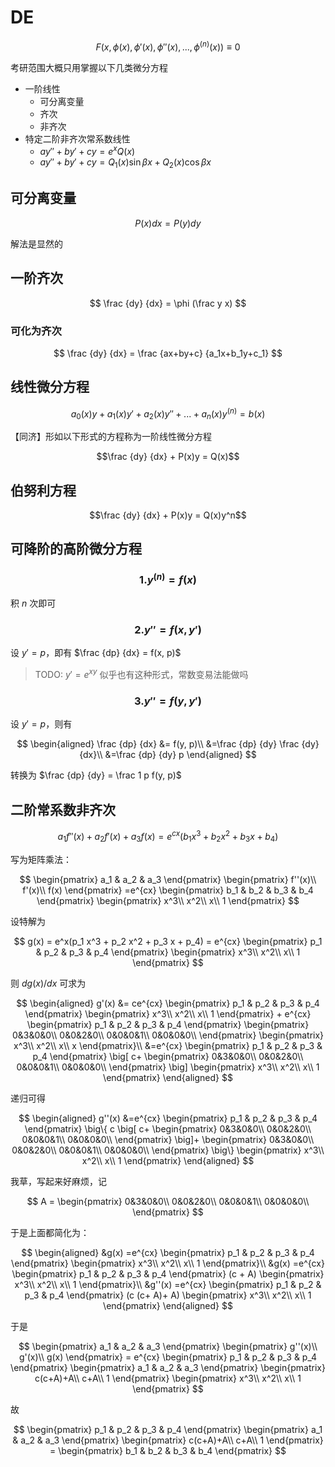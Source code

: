 # DE

$$
F(x, \phi(x), \phi'(x), \phi''(x) , ..., \phi^{(n)}(x)) \equiv 0
$$

考研范围大概只用掌握以下几类微分方程

- 一阶线性
  - 可分离变量
  - 齐次
  - 非齐次
- 特定二阶非齐次常系数线性
  - $ay''+by'+cy=e^xQ(x)$
  - $ay''+by'+cy=Q_1(x)\sin \beta x + Q_2(x) \cos \beta x$

## 可分离变量

$$P(x)dx = P(y)dy$$

解法是显然的

## 一阶齐次

$$
\frac {dy} {dx} = \phi (\frac y x)
$$

### 可化为齐次

$$
\frac {dy} {dx} = \frac {ax+by+c} {a_1x+b_1y+c_1}
$$

## 线性微分方程

$$
a_0(x)y+a_1(x)y'+a_2(x)y'' + ... + a_n(x)y^{(n)} = b(x)
$$

【同济】形如以下形式的方程称为一阶线性微分方程

$$\frac {dy} {dx} + P(x)y = Q(x)$$

## 伯努利方程

$$\frac {dy} {dx} + P(x)y = Q(x)y^n$$

## 可降阶的高阶微分方程

### $$1. y^{(n)}=f(x)$$

积 $n$ 次即可

### $$2. y'' = f(x, y')$$

设 $y'=p$，即有 $\frac {dp} {dx} = f(x, p)$

> TODO: $y'=e^{xy}$ 似乎也有这种形式，常数变易法能做吗

### $$3. y''=f(y, y')$$

设 $y'=p$，则有

$$
\begin{aligned}
\frac {dp} {dx}
&= f(y, p)\\
&=\frac {dp} {dy} \frac {dy} {dx}\\
&=\frac {dp} {dy} p
\end{aligned}
$$

转换为 $\frac {dp} {dy} = \frac 1 p f(y, p)$

## 二阶常系数非齐次

$$
a_1f''(x) + a_2f'(x) + a_3 f(x) = e^{cx}(b_1x^3 + b_2x^2 + b_3 x + b_4)
$$

写为矩阵乘法：

$$
\begin{pmatrix}
a_1 & a_2 & a_3
\end{pmatrix}
\begin{pmatrix}
f''(x)\\
f'(x)\\
f(x)
\end{pmatrix}
=e^{cx}
\begin{pmatrix}
b_1 & b_2 & b_3 & b_4
\end{pmatrix}
\begin{pmatrix}
x^3\\
x^2\\
x\\
1
\end{pmatrix}
$$

设特解为

$$
g(x) = e^x(p_1 x^3 + p_2 x^2 + p_3 x  + p_4) = e^{cx}
\begin{pmatrix}
p_1 & p_2 & p_3 & p_4
\end{pmatrix}
\begin{pmatrix}
x^3\\
x^2\\
x\\
1
\end{pmatrix}
$$

则 $dg(x)/dx$ 可求为

$$
\begin{aligned}
g'(x)
&= ce^{cx}
\begin{pmatrix}
p_1 & p_2 & p_3 & p_4
\end{pmatrix}
\begin{pmatrix}
x^3\\
x^2\\
x\\
1
\end{pmatrix}
+
e^{cx}
\begin{pmatrix}
p_1 & p_2 & p_3 & p_4
\end{pmatrix}
\begin{pmatrix}
0&3&0&0\\
0&0&2&0\\
0&0&0&1\\
0&0&0&0\\
\end{pmatrix}
\begin{pmatrix}
x^3\\
x^2\\
x\\
x
\end{pmatrix}\\
&=e^{cx}
\begin{pmatrix}
p_1 & p_2 & p_3 & p_4
\end{pmatrix}
\big[
c+ \begin{pmatrix}
0&3&0&0\\
0&0&2&0\\
0&0&0&1\\
0&0&0&0\\
\end{pmatrix}
\big]
\begin{pmatrix}
x^3\\
x^2\\
x\\
1
\end{pmatrix}
\end{aligned}
$$

递归可得

$$
\begin{aligned}
g''(x)
&=e^{cx}
\begin{pmatrix}
p_1 & p_2 & p_3 & p_4
\end{pmatrix}
\big\{
c \big[
c+ \begin{pmatrix}
0&3&0&0\\
0&0&2&0\\
0&0&0&1\\
0&0&0&0\\
\end{pmatrix}
\big]+ \begin{pmatrix}
0&3&0&0\\
0&0&2&0\\
0&0&0&1\\
0&0&0&0\\
\end{pmatrix}
\big\}
\begin{pmatrix}
x^3\\
x^2\\
x\\
1
\end{pmatrix}
\end{aligned}
$$

我草，写起来好麻烦，记

$$
A = \begin{pmatrix}
0&3&0&0\\
0&0&2&0\\
0&0&0&1\\
0&0&0&0\\
\end{pmatrix}
$$

于是上面都简化为：

$$
\begin{aligned}
&g(x) =e^{cx}
\begin{pmatrix}
p_1 & p_2 & p_3 & p_4
\end{pmatrix}
\begin{pmatrix}
x^3\\
x^2\\
x\\
1
\end{pmatrix}\\
&g(x) =e^{cx}
\begin{pmatrix}
p_1 & p_2 & p_3 & p_4
\end{pmatrix}
(c + A)
\begin{pmatrix}
x^3\\
x^2\\
x\\
1
\end{pmatrix}\\
&g''(x) =e^{cx}
\begin{pmatrix}
p_1 & p_2 & p_3 & p_4
\end{pmatrix}
(c (c+ A)+ A)
\begin{pmatrix}
x^3\\
x^2\\
x\\
1
\end{pmatrix}
\end{aligned}
$$

于是

$$
\begin{pmatrix}
a_1 & a_2 & a_3
\end{pmatrix}
\begin{pmatrix}
g''(x)\\
g'(x)\\
g(x)
\end{pmatrix} = 
e^{cx}
\begin{pmatrix}
p_1 & p_2 & p_3 & p_4
\end{pmatrix}
\begin{pmatrix}
a_1 & a_2 & a_3
\end{pmatrix}
\begin{pmatrix}
c(c+A)+A\\
c+A\\
1
\end{pmatrix}
\begin{pmatrix}
x^3\\
x^2\\
x\\
1
\end{pmatrix}
$$

故

$$
\begin{pmatrix}
p_1 & p_2 & p_3 & p_4
\end{pmatrix}
\begin{pmatrix}
a_1 & a_2 & a_3
\end{pmatrix}
\begin{pmatrix}
c(c+A)+A\\
c+A\\
1
\end{pmatrix} = 
\begin{pmatrix}
b_1 & b_2 & b_3 & b_4
\end{pmatrix}
$$
